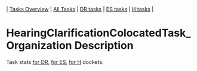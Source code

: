 | [Tasks Overview](tasks-overview.md) | [All Tasks](../alltasks.md) | [DR tasks](../docs-DR/tasklist.md) | [ES tasks](../docs-ES/tasklist.md) | [H tasks](../docs-H/tasklist.md) |

# HearingClarificationColocatedTask_Organization Description

Task stats [for DR](../docs-DR/HearingClarificationColocatedTask_Organization.md), [for ES](../docs-ES/HearingClarificationColocatedTask_Organization.md), [for H](../docs-H/HearingClarificationColocatedTask_Organization.md) dockets.

